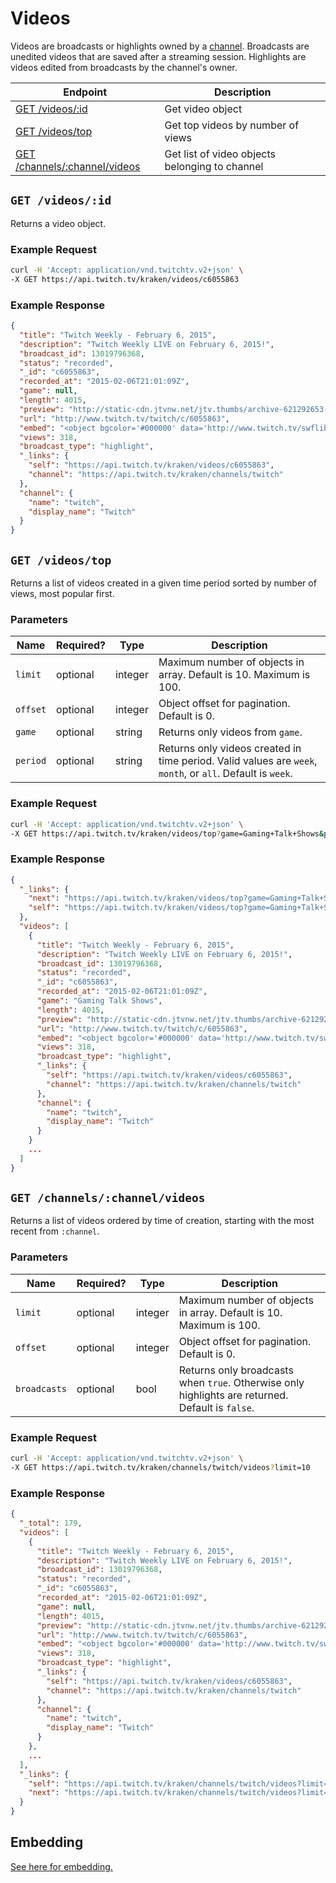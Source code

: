 # Videos

Videos are broadcasts or highlights owned by a [channel][channels]. Broadcasts are unedited videos that are saved after a streaming session. Highlights are videos edited from broadcasts by the channel's owner.

| Endpoint | Description |
| ---- | --------------- |
| [GET /videos/:id](/v2_resources/videos.md#get-videosid) | Get video object|
| [GET /videos/top](/v2_resources/videos.md#get-videostop) | Get top videos by number of views |
| [GET /channels/:channel/videos](/v2_resources/videos.md#get-channelschannelvideos) | Get list of video objects belonging to channel |

[channels]: /v2_resources/channels.md

## `GET /videos/:id`

Returns a video object.

### Example Request

```bash
curl -H 'Accept: application/vnd.twitchtv.v2+json' \
-X GET https://api.twitch.tv/kraken/videos/c6055863
```

### Example Response

```json
{
  "title": "Twitch Weekly - February 6, 2015",
  "description": "Twitch Weekly LIVE on February 6, 2015!",
  "broadcast_id": 13019796368,
  "status": "recorded",
  "_id": "c6055863",
  "recorded_at": "2015-02-06T21:01:09Z",
  "game": null,
  "length": 4015,
  "preview": "http://static-cdn.jtvnw.net/jtv.thumbs/archive-621292653-320x240.jpg",
  "url": "http://www.twitch.tv/twitch/c/6055863",
  "embed": "<object bgcolor='#000000' data='http://www.twitch.tv/swflibs/TwitchPlayer.swf' height='300' id='clip_embed_player_flash' type='application/x-shockwave-flash' width='400'>\n<param name='movie' value='http://www.twitch.tv/swflibs/TwitchPlayer.swf' />\n<param name='allowScriptAccess' value='always' />\n<param name='allowNetworking' value='all' />\n<param name='allowFullScreen' value='true' />\n<param name='flashvars' value='title=Twitch%2BWeekly%2B-%2BFebruary%2B6%252C%2B2015&amp;channel=twitch&amp;auto_play=false&amp;start_volume=25&amp;videoId=c6055863' />\n</object>\n",
  "views": 318,
  "broadcast_type": "highlight",
  "_links": {
    "self": "https://api.twitch.tv/kraken/videos/c6055863",
    "channel": "https://api.twitch.tv/kraken/channels/twitch"
  },
  "channel": {
    "name": "twitch",
    "display_name": "Twitch"
  }
}
```

## `GET /videos/top`

Returns a list of videos created in a given time period sorted by number of views, most popular first.

### Parameters

<table>
    <thead>
        <tr>
            <th>Name</th>
            <th>Required?</th>
            <th width="50">Type</th>
            <th width=100%>Description</th>
        </tr>
    </thead>
    <tbody>
        <tr>
            <td><code>limit</code></td>
            <td>optional</td>
            <td>integer</td>
            <td>Maximum number of objects in array. Default is 10. Maximum is 100.</td>
        </tr>
        <tr>
            <td><code>offset</code></td>
            <td>optional</td>
            <td>integer</td>
            <td>Object offset for pagination. Default is 0.</td>
        </tr>
        <tr>
            <td><code>game</code></td>
            <td>optional</td>
            <td>string</td>
            <td>Returns only videos from <code>game</code>.</td>
        </tr>
        <tr>
            <td><code>period</code></td>
            <td>optional</td>
            <td>string</td>
            <td>Returns only videos created in time period. Valid values are <code>week</code>, <code>month</code>, or <code>all</code>. Default is <code>week</code>.</td>
        </tr>
    </tbody>
</table>

### Example Request

```bash
curl -H 'Accept: application/vnd.twitchtv.v2+json' \
-X GET https://api.twitch.tv/kraken/videos/top?game=Gaming+Talk+Shows&period=month
```

### Example Response

```json
{
  "_links": {
    "next": "https://api.twitch.tv/kraken/videos/top?game=Gaming+Talk+Shows&limit=10&offset=10&period=month",
    "self": "https://api.twitch.tv/kraken/videos/top?game=Gaming+Talk+Shows&limit=10&offset=0&period=month"
  },
  "videos": [
    {
      "title": "Twitch Weekly - February 6, 2015",
      "description": "Twitch Weekly LIVE on February 6, 2015!",
      "broadcast_id": 13019796368,
      "status": "recorded",
      "_id": "c6055863",
      "recorded_at": "2015-02-06T21:01:09Z",
      "game": "Gaming Talk Shows",
      "length": 4015,
      "preview": "http://static-cdn.jtvnw.net/jtv.thumbs/archive-621292653-320x240.jpg",
      "url": "http://www.twitch.tv/twitch/c/6055863",
      "embed": "<object bgcolor='#000000' data='http://www.twitch.tv/swflibs/TwitchPlayer.swf' height='300' id='clip_embed_player_flash' type='application/x-shockwave-flash' width='400'>\n<param name='movie' value='http://www.twitch.tv/swflibs/TwitchPlayer.swf' />\n<param name='allowScriptAccess' value='always' />\n<param name='allowNetworking' value='all' />\n<param name='allowFullScreen' value='true' />\n<param name='flashvars' value='title=Twitch%2BWeekly%2B-%2BFebruary%2B6%252C%2B2015&amp;channel=twitch&amp;auto_play=false&amp;start_volume=25&amp;videoId=c6055863' />\n</object>\n",
      "views": 318,
      "broadcast_type": "highlight",
      "_links": {
        "self": "https://api.twitch.tv/kraken/videos/c6055863",
        "channel": "https://api.twitch.tv/kraken/channels/twitch"
      },
      "channel": {
        "name": "twitch",
        "display_name": "Twitch"
      }
    }
    ...
  ]
}
```

## `GET /channels/:channel/videos`

Returns a list of videos ordered by time of creation, starting with the most recent from `:channel`.

### Parameters

<table>
    <thead>
        <tr>
            <th>Name</th>
            <th>Required?</th>
            <th width="50">Type</th>
            <th width=100%>Description</th>
        </tr>
    </thead>
    <tbody>
        <tr>
            <td><code>limit</code></td>
            <td>optional</td>
            <td>integer</td>
            <td>Maximum number of objects in array. Default is 10. Maximum is 100.</td>
        </tr>
        <tr>
            <td><code>offset</code></td>
            <td>optional</td>
            <td>integer</td>
            <td>Object offset for pagination. Default is 0.</td>
        </tr>
        <tr>
            <td><code>broadcasts</code></td>
            <td>optional</td>
            <td>bool</td>
            <td>Returns only broadcasts when <code>true</code>. Otherwise only highlights are returned. Default is <code>false</code>.</td>
        </tr>
    </tbody>
</table>

### Example Request

```bash
curl -H 'Accept: application/vnd.twitchtv.v2+json' \
-X GET https://api.twitch.tv/kraken/channels/twitch/videos?limit=10
```

### Example Response

```json
{
  "_total": 179,
  "videos": [
    {
      "title": "Twitch Weekly - February 6, 2015",
      "description": "Twitch Weekly LIVE on February 6, 2015!",
      "broadcast_id": 13019796368,
      "status": "recorded",
      "_id": "c6055863",
      "recorded_at": "2015-02-06T21:01:09Z",
      "game": null,
      "length": 4015,
      "preview": "http://static-cdn.jtvnw.net/jtv.thumbs/archive-621292653-320x240.jpg",
      "url": "http://www.twitch.tv/twitch/c/6055863",
      "embed": "<object bgcolor='#000000' data='http://www.twitch.tv/swflibs/TwitchPlayer.swf' height='300' id='clip_embed_player_flash' type='application/x-shockwave-flash' width='400'>\n<param name='movie' value='http://www.twitch.tv/swflibs/TwitchPlayer.swf' />\n<param name='allowScriptAccess' value='always' />\n<param name='allowNetworking' value='all' />\n<param name='allowFullScreen' value='true' />\n<param name='flashvars' value='title=Twitch%2BWeekly%2B-%2BFebruary%2B6%252C%2B2015&amp;channel=twitch&amp;auto_play=false&amp;start_volume=25&amp;videoId=c6055863' />\n</object>\n",
      "views": 318,
      "broadcast_type": "highlight",
      "_links": {
        "self": "https://api.twitch.tv/kraken/videos/c6055863",
        "channel": "https://api.twitch.tv/kraken/channels/twitch"
      },
      "channel": {
        "name": "twitch",
        "display_name": "Twitch"
      }
    },
    ...
  ],
  "_links": {
    "self": "https://api.twitch.tv/kraken/channels/twitch/videos?limit=10&offset=0",
    "next": "https://api.twitch.tv/kraken/channels/twitch/videos?limit=10&offset=10"
  }
}
```

## Embedding

[See here for embedding.][embedding]

[embedding]: /embed-video.md#embedding-twitch-live-streams--videos
